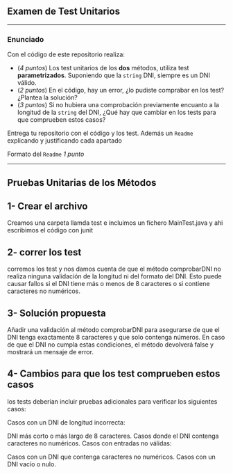 ## Examen de Test Unitarios

---

### Enunciado

Con el código de este repositorio realiza:

- (*4 puntos*) Los test unitarios de los **dos** métodos, utiliza test **parametrizados**. Suponiendo que la `string` DNI, siempre es un DNI válido.
- (*2 puntos*) En el código, hay un error, ¿lo pudiste comprabar en los test? ¿Plantea la solución?
- (*3 puntos*) Si no hubiera una comprobación previamente encuanto a la longitud de la `string` del DNI, ¿Qué hay que cambiar en los tests para que comprueben estos casos?

Entrega tu repositorio con el código y los test. Además un `Readme` explicando y justificando cada apartado

Formato del `Readme` *1 punto*

---

 ## **Pruebas Unitarias de los Métodos**

## 1- Crear el archivo

Creamos una carpeta llamda test e incluimos un fichero MainTest.java y ahi escribimos el código con junit

## 2- correr los test

corremos los test y nos damos cuenta de que el método comprobarDNI no realiza ninguna validación de la longitud ni del formato del DNI. Esto puede causar fallos si el DNI tiene más o menos de 8 caracteres o si contiene caracteres no numéricos.

## 3- Solución propuesta

Añadir una validación al método comprobarDNI para asegurarse de que el DNI tenga exactamente 8 caracteres y que solo contenga números. En caso de que el DNI no cumpla estas condiciones, el método devolverá false y mostrará un mensaje de error.

## 4- Cambios para que los test comprueben estos casos

los tests deberían incluir pruebas adicionales para verificar los siguientes casos:

Casos con un DNI de longitud incorrecta:

DNI más corto o más largo de 8 caracteres.
Casos donde el DNI contenga caracteres no numéricos.
Casos con entradas no válidas:

Casos con un DNI que contenga caracteres no numéricos.
Casos con un DNI vacío o nulo.

